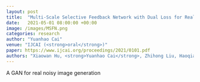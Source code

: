 ```yaml
---
layout: post
title:  "Multi-Scale Selective Feedback Network with Dual Loss for Real Image Denoising"
date:   2021-05-01 08:00:00 +00:00
image: /images/MSFN.png
categories: research
author: "Yuanhao Cai"
venue: "IJCAI (<strong>oral</strong>)"
paper: https://www.ijcai.org/proceedings/2021/0101.pdf
authors: "Xiaowan Hu, <strong>Yuanhao Cai</strong>, Zhihong Liu, Haoqian Wang, and Yulun Zhang"
---
```

A GAN for real noisy image generation